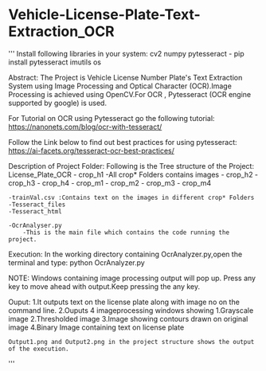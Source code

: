 # Vehicle-License-Plate-Text-Extraction_OCR


'''
Install following libraries in your system:
cv2
numpy
pytesseract - pip install pytesseract
imutils
os


Abstract:
The Project is Vehicle License Number Plate's Text Extraction System using Image Processing and Optical Character 
(OCR).Image Processing is achieved using OpenCV.For OCR , Pytesseract (OCR engine supported by google) is used.


For Tutorial on OCR using Pytesseract go the following tutorial:
https://nanonets.com/blog/ocr-with-tesseract/

Follow the Link below to find out best practices for using pytesseract:
https://ai-facets.org/tesseract-ocr-best-practices/


Description of Project Folder:
Following is the Tree structure of the Project:
License_Plate_OCR
    - crop_h1
        -All crop* Folders contains images
    - crop_h2
    - crop_h3
    - crop_h4
    - crop_m1
    - crop_m2
    - crop_m3
    - crop_m4

    -trainVal.csv :Contains text on the images in different crop* Folders
    -Tesseract_files
    -Tesseract_html

    -OcrAnalyser.py
        -This is the main file which contains the code running the project.


Execution:
In the working directory containing OcrAnalyzer.py,open the terminal and type:
                    python OcrAnalyzer.py
        

NOTE:
    Windows containing image processing output will pop up.
    Press any key to move ahead with output.Keep pressing the any key.




Ouput:
1.It outputs text on the license plate along with image no on the command line.
2.Ouputs 4 imageprocessing windows showing 
    1.Grayscale image
    2.Thresholded image
    3.Image showing contours drawn on original image
    4.Binary Image containing text on license plate
    
    
    Output1.png and Output2.png in the project structure shows the output of the execution.




'''

